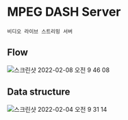 # MPEG DASH Server
~~~
비디오 라이브 스트리밍 서버
~~~

## Flow
![스크린샷 2022-02-08 오전 9 46 08](https://user-images.githubusercontent.com/37236920/152896635-39cd673a-46bc-464b-b390-22d1cccac5d9.png)
  
## Data structure
![스크린샷 2022-02-04 오전 9 31 14](https://user-images.githubusercontent.com/37236920/152452171-363bed03-416d-433a-85d5-b85c394b1ff4.png)
  

